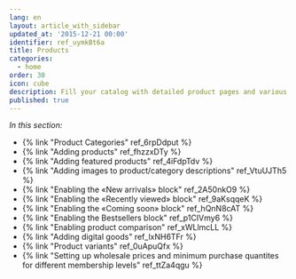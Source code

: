 ```yaml
---
lang: en
layout: article_with_sidebar
updated_at: '2015-12-21 00:00'
identifier: ref_uymkBt6a
title: Products
categories:
  - home
order: 30
icon: cube
description: Fill your catalog with detailed product pages and various promotional blocks
published: true
---
```



_In this section:_

*   {% link "Product Categories" ref_6rpDdput %}
*   {% link "Adding products" ref_fhzzxDTy %}
*   {% link "Adding featured products" ref_4iFdpTdv %}
*   {% link "Adding images to product/category descriptions" ref_VtuUJTh5 %}
*   {% link "Enabling the «New arrivals» block" ref_2A50nkO9 %}
*   {% link "Enabling the «Recently viewed» block" ref_9aKsqqeK %}
*   {% link "Enabling the «Coming soon» block" ref_hQnN8cAT %}
*   {% link "Enabling the Bestsellers block" ref_p1CIVmy6 %}
*   {% link "Enabling product comparison" ref_xWLlmcLL %}
*   {% link "Adding digital goods" ref_lxNH6TFr %}
*   {% link "Product variants" ref_0uApuQfx %}
*   {% link "Setting up wholesale prices and minimum purchase quantites for different membership levels" ref_ttZa4qgu %}

